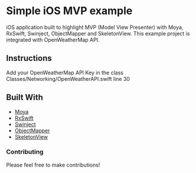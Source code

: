 # Simple iOS MVP example

iOS application built to highlight MVP (Model View Presenter) with Moya, RxSwift, Swinject, ObjectMapper and SkeletonView. This example project is integrated with OpenWeatherMap API.

## Instructions

Add your OpenWeatherMap API Key in the class Classes/Networking/OpenWeatherAPI.swift line 30

## Built With

* [Moya](https://github.com/Moya/Moya)
* [RxSwift](https://github.com/ReactiveX/RxSwift)
* [Swinject](https://github.com/Swinject/Swinject)
* [ObjectMapper](https://github.com/tristanhimmelman/ObjectMapper)
* [SkeletonView](https://github.com/Juanpe/SkeletonView)

### Contributing

Please feel free to make contributions!
